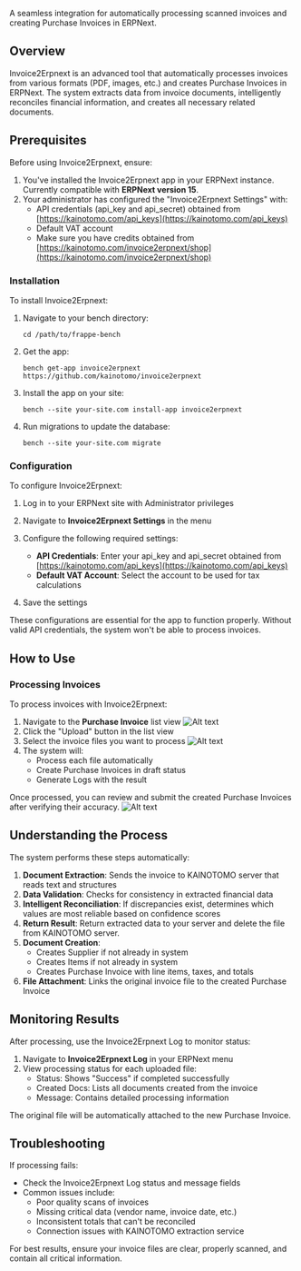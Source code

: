 A seamless integration for automatically processing scanned invoices and creating Purchase Invoices in ERPNext.

## Overview

Invoice2Erpnext is an advanced tool that automatically processes invoices from various formats (PDF, images, etc.) and creates Purchase Invoices in ERPNext. The system extracts data from invoice documents, intelligently reconciles financial information, and creates all necessary related documents.

## Prerequisites

Before using Invoice2Erpnext, ensure:

1. You've installed the Invoice2Erpnext app in your ERPNext instance. Currently compatible with **ERPNext version 15**.
2. Your administrator has configured the "Invoice2Erpnext Settings" with:
   - API credentials (api_key and api_secret) obtained from [https://kainotomo.com/api_keys](https://kainotomo.com/api_keys)
   - Default VAT account
   - Make sure you have credits obtained from [https://kainotomo.com/invoice2erpnext/shop](https://kainotomo.com/invoice2erpnext/shop)

### Installation

To install Invoice2Erpnext:

1. Navigate to your bench directory:
   ```
   cd /path/to/frappe-bench
   ```

2. Get the app:
   ```
   bench get-app invoice2erpnext https://github.com/kainotomo/invoice2erpnext
   ```

3. Install the app on your site:
   ```
   bench --site your-site.com install-app invoice2erpnext
   ```

4. Run migrations to update the database:
   ```
   bench --site your-site.com migrate
   ```

### Configuration

To configure Invoice2Erpnext:

1. Log in to your ERPNext site with Administrator privileges
2. Navigate to **Invoice2Erpnext Settings** in the menu
3. Configure the following required settings:
   - **API Credentials**: Enter your api_key and api_secret obtained from [https://kainotomo.com/api_keys](https://kainotomo.com/api_keys)
   - **Default VAT Account**: Select the account to be used for tax calculations

4. Save the settings

These configurations are essential for the app to function properly. Without valid API credentials, the system won't be able to process invoices.

## How to Use

### Processing Invoices

To process invoices with Invoice2Erpnext:

1. Navigate to the **Purchase Invoice** list view
![Alt text](/files/prc-1.jpeg?raw=true "Purchase Invoice list view")
2. Click the "Upload" button in the list view
3. Select the invoice files you want to process
![Alt text](/files/prc-2.jpeg?raw=true "Upload")
4. The system will:
   - Process each file automatically
   - Create Purchase Invoices in draft status
   - Generate Logs with the result

Once processed, you can review and submit the created Purchase Invoices after verifying their accuracy.
![Alt text](/files/prc-3.jpeg "Purchase Invoice list view")

## Understanding the Process

The system performs these steps automatically:

1. **Document Extraction**: Sends the invoice to KAINOTOMO server that reads text and structures
2. **Data Validation**: Checks for consistency in extracted financial data
3. **Intelligent Reconciliation**: If discrepancies exist, determines which values are most reliable based on confidence scores
4. **Return Result**: Return extracted data to your server and delete the file from KAINOTOMO server.
4. **Document Creation**:
   - Creates Supplier if not already in system
   - Creates Items if not already in system
   - Creates Purchase Invoice with line items, taxes, and totals
5. **File Attachment**: Links the original invoice file to the created Purchase Invoice

## Monitoring Results

After processing, use the Invoice2Erpnext Log to monitor status:

1. Navigate to **Invoice2Erpnext Log** in your ERPNext menu
2. View processing status for each uploaded file:
   - Status: Shows "Success" if completed successfully
   - Created Docs: Lists all documents created from the invoice
   - Message: Contains detailed processing information

The original file will be automatically attached to the new Purchase Invoice.

## Troubleshooting

If processing fails:
- Check the Invoice2Erpnext Log status and message fields
- Common issues include:
  - Poor quality scans of invoices
  - Missing critical data (vendor name, invoice date, etc.)
  - Inconsistent totals that can't be reconciled
  - Connection issues with KAINOTOMO extraction service

For best results, ensure your invoice files are clear, properly scanned, and contain all critical information.